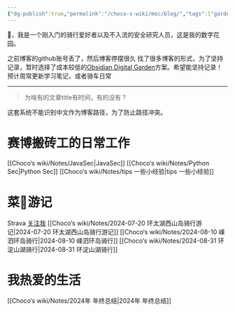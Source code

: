 ```yaml
---
{"dg-publish":true,"permalink":"/choco-s-wiki/moc/blog/","tags":["gardenEntry"]}
---
```


👋，我是一个刚入门的骑行爱好者以及不入流的安全研究人员，这是我的数字花园。

之前博客的github账号丢了，然后博客停摆很久
找了很多博客的形式，为了坚持记录，暂时选择了成本较低的[Obsidian Digital Garden](https://dg-docs.ole.dev/)方案。希望能坚持记录！
预计周常更新学习笔记，或者骑车日常

---
> 为啥有的文章title有时间，有的没有？

这套系统不能识别中文作为博客路径，为了防止路径冲突。

# 赛博搬砖工的日常工作
[[Choco‘s wiki/Notes/JavaSec\|JavaSec]]
[[Choco‘s wiki/Notes/Python Sec\|Python Sec]]
[[Choco‘s wiki/Notes/tips 一些小经验\|tips 一些小经验]]


# 菜🦵游记
Strava [关注我](https://www.strava.com/athletes/choco_z)
[[Choco‘s wiki/Notes/2024-07-20 环太湖西山岛骑行游记\|2024-07-20 环太湖西山岛骑行游记]]
[[Choco‘s wiki/Notes/2024-08-10 嵊泗环岛骑行\|2024-08-10 嵊泗环岛骑行]]
[[Choco‘s wiki/Notes/2024-08-31 环淀山湖骑行\|2024-08-31 环淀山湖骑行]]

# 我热爱的生活
[[Choco‘s wiki/Notes/2024年 年终总结\|2024年 年终总结]]